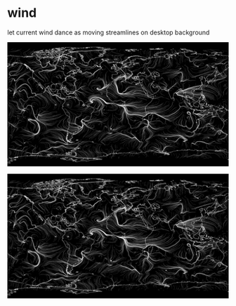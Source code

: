 # wind
let current wind dance as moving streamlines on desktop background

![wind](wind.jpg)

![wind](wind.gif)
